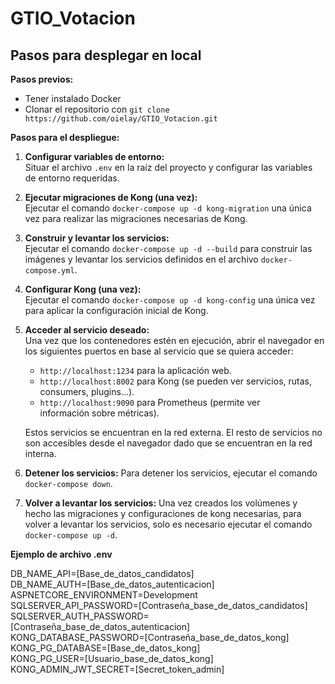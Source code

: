 # GTIO_Votacion

## Pasos para desplegar en local

**Pasos previos:**

* Tener instalado Docker
* Clonar el repositorio con `git clone https://github.com/oielay/GTIO_Votacion.git`

**Pasos para el despliegue:**

1. **Configurar variables de entorno:**  
    Situar el archivo `.env` en la raíz del proyecto y configurar las variables de entorno requeridas.

2. **Ejecutar migraciones de Kong (una vez):**  
    Ejecutar el comando `docker-compose up -d kong-migration` una única vez para realizar las migraciones necesarias de Kong.

3. **Construir y levantar los servicios:**  
    Ejecutar el comando `docker-compose up -d --build` para construir las imágenes y levantar los servicios definidos en el archivo `docker-compose.yml`.

4. **Configurar Kong (una vez):**  
    Ejecutar el comando `docker-compose up -d kong-config` una única vez para aplicar la configuración inicial de Kong.

5. **Acceder al servicio deseado:**  
    Una vez que los contenedores estén en ejecución, abrir el navegador en los siguientes puertos en base al servicio que se quiera acceder:
    - `http://localhost:1234` para la aplicación web.
    - `http://localhost:8002` para Kong (se pueden ver servicios, rutas, consumers, plugins...).
    - `http://localhost:9090` para Prometheus (permite ver información sobre métricas).

    Estos servicios se encuentran en la red externa. El resto de servicios no son accesibles desde el navegador dado que se encuentran en la red interna.

6. **Detener los servicios:**
    Para detener los servicios, ejecutar el comando `docker-compose down`.

7. **Volver a levantar los servicios:**
    Una vez creados los volúmenes y hecho las migraciones y configuraciones de kong necesarias, para volver a levantar los servicios, solo es necesario ejecutar el comando `docker-compose up -d`.

**Ejemplo de archivo .env**

DB_NAME_API=[Base_de_datos_candidatos]<br>
DB_NAME_AUTH=[Base_de_datos_autenticacion]<br>
ASPNETCORE_ENVIRONMENT=Development<br>
SQLSERVER_API_PASSWORD=[Contraseña_base_de_datos_candidatos]<br>
SQLSERVER_AUTH_PASSWORD=[Contraseña_base_de_datos_autenticacion]<br>
KONG_DATABASE_PASSWORD=[Contraseña_base_de_datos_kong]<br>
KONG_PG_DATABASE=[Base_de_datos_kong]<br>
KONG_PG_USER=[Usuario_base_de_datos_kong]<br>
KONG_ADMIN_JWT_SECRET=[Secret_token_admin]<br>
